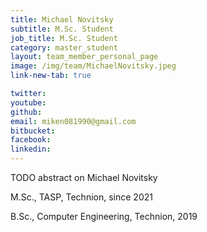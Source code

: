 ```yaml
---
title: Michael Novitsky
subtitle: M.Sc. Student
job_title: M.Sc. Student
category: master_student
layout: team_member_personal_page
image: /img/team/MichaelNovitsky.jpeg
link-new-tab: true

twitter: 
youtube: 
github: 
email: miken081990@gmail.com
bitbucket: 
facebook:
linkedin: 
---
```


TODO abstract on Michael Novitsky

M.Sc., TASP, Technion, since 2021

B.Sc., Computer Engineering, Technion, 2019



<!-- {% bibliography --query @*[year=2023] --group_by none %}
{% bibliography -q @*[c ~= {{ V. Indelman }}] %}
{% bibliography --sort authors %} -->
